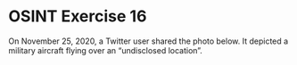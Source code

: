 # OSINT Exercise 16

On November 25, 2020, a Twitter user shared the photo below. It depicted a military aircraft flying over an “undisclosed location”.

